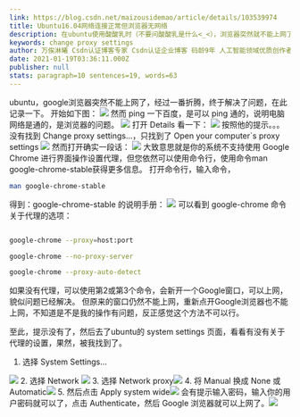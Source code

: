```yaml
---
link: https://blog.csdn.net/maizousidemao/article/details/103539974
title: Ubuntu16.04网络连接正常但浏览器无网络
description: 在ubuntu使用酸酸乳时（不要问酸酸乳是什么<_<），浏览器突然就不能上网了，经过一番折腾，终于解决了问题，在此记录一下。开始如下图：打开 Details 看一下：按照他的提示。。。没有找到 Change proxy settings…，只找到了  Open your computer`s proxy settings然而打开确实一段话：大致意思就是你的系统不支持使..._change proxy settings
keywords: change proxy settings
author: 万俟淋曦 Csdn认证博客专家 Csdn认证企业博客 码龄9年 人工智能领域优质创作者
date: 2021-01-19T03:36:11.000Z
publisher: null
stats: paragraph=10 sentences=19, words=63
---
```

ubuntu，google浏览器突然不能上网了，经过一番折腾，终于解决了问题，在此记录一下。
开始如下图：
![](https://img-blog.csdnimg.cn/20191214154035672.png)
然而 ping 一下百度，是可以 ping 通的，说明电脑网络是通的，是浏览器的问题。
![](https://img-blog.csdnimg.cn/20191214171345963.png)
打开 Details 看一下：
![](https://img-blog.csdnimg.cn/20191214154605400.png)
按照他的提示。。。没有找到 Change proxy settings...，只找到了 Open your computer`s proxy settings
![](https://img-blog.csdnimg.cn/20191214155521741.png)
然而打开确实一段话：
![](https://img-blog.csdnimg.cn/20191214155556361.png)
大致意思就是你的系统不支持使用 Google Chrome 进行界面操作设置代理，但您依然可以使用命令行，使用命令man google-chrome-stable获得更多信息。
打开命令行，输入命令，

```bash
man google-chrome-stable
```

得到：google-chrome-stable 的说明手册：
![](https://img-blog.csdnimg.cn/20191214164348381.png)
可以看到 google-chrome 命令关于代理的选项：

```bash

google-chrome --proxy=host:port

google-chrome --no-proxy-server

google-chrome --proxy-auto-detect
```

如果没有代理，可以使用第2或第3个命令，会新开一个Google窗口，可以上网，貌似问题已经解决。
但原来的窗口仍然不能上网，重新点开Google浏览器也不能上网，不知道是不是我的操作有问题，反正感觉这个方法不可以行。

至此，提示没有了，然后去了ubuntu的 system settings 页面，看看有没有关于代理的设置，果然，被我找到了。

1. 选择 System Settings...

![](https://img-blog.csdnimg.cn/20191214165658350.png)
2. 选择 Network
![](https://img-blog.csdnimg.cn/20191214165850552.png)
3. 选择 Network proxy![](https://img-blog.csdnimg.cn/20191214165913446.png)
4. 将 Manual 换成 None 或 Automatic![](https://img-blog.csdnimg.cn/20191214170020372.png)
5. 然后点击 Apply system wide![](https://img-blog.csdnimg.cn/20191214170317245.png)
会有提示输入密码，输入你的用户密码就可以了，点击 Authenticate，然后 Google 浏览器就可以上网了。![](https://img-blog.csdnimg.cn/20191214170403930.png)
